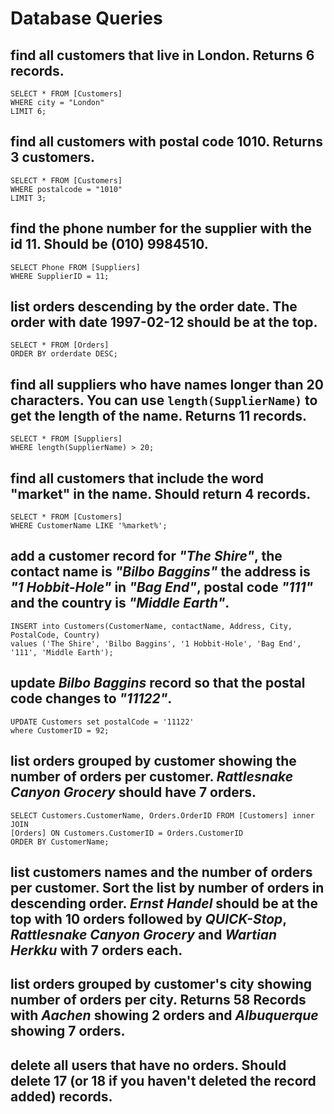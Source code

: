 # Database Queries

## find all customers that live in London. Returns 6 records.
    SELECT * FROM [Customers]
    WHERE city = "London"
    LIMIT 6;

## find all customers with postal code 1010. Returns 3 customers.
    SELECT * FROM [Customers]
    WHERE postalcode = "1010"
    LIMIT 3;


## find the phone number for the supplier with the id 11. Should be (010) 9984510.
    SELECT Phone FROM [Suppliers]
    WHERE SupplierID = 11;

## list orders descending by the order date. The order with date 1997-02-12 should be at the top.
    SELECT * FROM [Orders]
    ORDER BY orderdate DESC;

## find all suppliers who have names longer than 20 characters. You can use `length(SupplierName)` to get the length of the name. Returns 11 records.
    SELECT * FROM [Suppliers]
    WHERE length(SupplierName) > 20;

## find all customers that include the word "market" in the name. Should return 4 records.
    SELECT * FROM [Customers]
    WHERE CustomerName LIKE '%market%';


## add a customer record for _"The Shire"_, the contact name is _"Bilbo Baggins"_ the address is _"1 Hobbit-Hole"_ in _"Bag End"_, postal code _"111"_ and the country is _"Middle Earth"_.
    INSERT into Customers(CustomerName, contactName, Address, City, PostalCode, Country)
    values ('The Shire', 'Bilbo Baggins', '1 Hobbit-Hole', 'Bag End', '111', 'Middle Earth');

## update _Bilbo Baggins_ record so that the postal code changes to _"11122"_.
    UPDATE Customers set postalCode = '11122' 
    where CustomerID = 92;    

## list orders grouped by customer showing the number of orders per customer. _Rattlesnake Canyon Grocery_ should have 7 orders. 
    SELECT Customers.CustomerName, Orders.OrderID FROM [Customers] inner JOIN
    [Orders] ON Customers.CustomerID = Orders.CustomerID
    ORDER BY CustomerName;

## list customers names and the number of orders per customer. Sort the list by number of orders in descending order. _Ernst Handel_ should be at the top with 10 orders followed by _QUICK-Stop_, _Rattlesnake Canyon Grocery_ and _Wartian Herkku_ with 7 orders each.

## list orders grouped by customer's city showing number of orders per city. Returns 58 Records with _Aachen_ showing 2 orders and _Albuquerque_ showing 7 orders.

## delete all users that have no orders. Should delete 17 (or 18 if you haven't deleted the record added) records.
